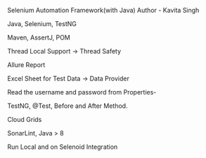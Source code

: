 Selenium Automation Framework(with Java)
Author - Kavita Singh

Java, Selenium, TestNG

Maven, AssertJ, POM

Thread Local Support → Thread Safety

Allure Report

Excel Sheet for Test Data → Data Provider

Read the username and password from Properties-

TestNG, @Test, Before and After Method.

Cloud Grids

SonarLint, Java > 8

Run Local and on Selenoid Integration